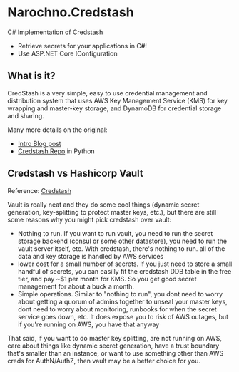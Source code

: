# Narochno.Credstash

C# Implementation of Credstash

* Retrieve secrets for your applications in C#!
* Use ASP.NET Core IConfiguration

## What is it?

CredStash is a very simple, easy to use credential management and distribution system that uses AWS Key Management Service (KMS) for key wrapping and master-key storage, and DynamoDB for credential storage and sharing.


Many more details on the original:

* [Intro Blog post](https://blog.fugue.co/2015-04-21-aws-kms-secrets.html)
* [Credstash Repo](https://github.com/fugue/credstash) in Python

## Credstash vs Hashicorp Vault

Reference: [Credstash](https://github.com/fugue/credstash/issues/60)

Vault is really neat and they do some cool things (dynamic secret generation, key-splitting to protect master keys, etc.), but there are still some reasons why you might pick credstash over vault:

* Nothing to run. If you want to run vault, you need to run the secret storage backend (consul or some other datastore), you need to run the vault server itself, etc. With credstash, there's nothing to run. all of the data and key storage is handled by AWS services
* lower cost for a small number of secrets. If you just need to store a small handful of secrets, you can easilly fit the credstash DDB table in the free tier, and pay ~$1 per month for KMS. So you get good secret management for about a buck a month.
* Simple operations. Similar to "nothing to run", you dont need to worry about getting a quorum of admins together to unseal your master keys, dont need to worry about monitoring, runbooks for when the secret service goes down, etc. It does expose you to risk of AWS outages, but if you're running on AWS, you have that anyway

That said, if you want to do master key splitting, are not running on AWS, care about things like dynamic secret generation, have a trust boundary that's smaller than an instance, or want to use something other than AWS creds for AuthN/AuthZ, then vault may be a better choice for you.

